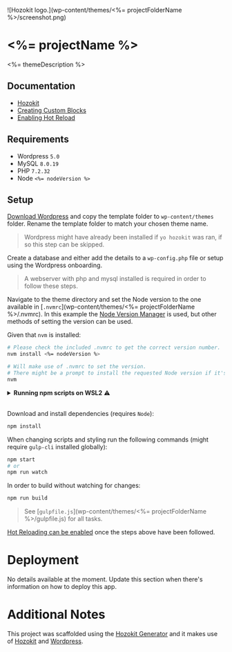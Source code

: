 ![Hozokit logo.](wp-content/themes/<%= projectFolderName %>/screenshot.png)

# <%= projectName %>

<%= themeDescription %>

## Documentation

- [Hozokit](/HOZOKIT-README.md)
- [Creating Custom Blocks](/docs/blocks.md)
- [Enabling Hot Reload](/docs/hot_reload.md)

## Requirements

- Wordpress `5.0`
- MySQL `8.0.19`
- PHP `7.2.32`
- Node `<%= nodeVersion %>`

## Setup

[Download Wordpress](https://wordpress.org/download/) and copy the template folder to `wp-content/themes` folder.
Rename the template folder to match your chosen theme name.
> Wordpress might have already been installed if `yo hozokit` was ran, if so this step can be skipped.

Create a database and either add the details to a `wp-config.php` file or setup using the Wordpress onboarding.

> A webserver with php and mysql installed is required in order to follow these steps.

Navigate to the theme directory and set the Node version to the one available in [`.nvmrc`](wp-content/themes/<%= projectFolderName %>/.nvmrc). In this example the [Node Version Manager](https://github.com/nvm-sh/nvm) is used, but other methods of setting the version can be used.

Given that `nvm` is installed:

```bash
# Please check the included .nvmrc to get the correct version number.
nvm install <%= nodeVersion %>

# Will make use of .nvmrc to set the version.
# There might be a prompt to install the requested Node version if it's not present already.
nvm
```

<details>
<summary><b>Running npm scripts on WSL2</b> ⚠️</summary>
<br>

> This is required for Windows users who have a WSL2 setup.

There is an issue (described [here](https://github.com/microsoft/WSL/issues/4224) and [here](https://github.com/microsoft/WSL/issues/4739)) where Windows Subsystem Linux 2 won't listen to any changes made via a text editor running on Windows.

If you're a WSL2 user, these are the steps we took to solve the issue temporarily until a patch is released:

1. [Install Node for Windows](https://nodejs.org/en/download/)
1. [Install nvm for Windows](https://github.com/coreybutler/nvm-windows)
1. Open a Powershell window as an Administrator
1. On the Powershell, navigate to the theme directory. e.g wp-content/themes/<%= projectFolderName %>
1. Run `nvm use <%= nodeVersion %>` (in this case .nvmrc seems to be ignored so it needs to be specific)
1. npm install (if not already done)
1. npm start (to watch changes)

Any other tasks can still run on WSL2, however any Node tasks should be run from the Powershell to avoid issues.
</details>

<br>

Download and install dependencies (requires `Node`):

```bash
npm install
```

When changing scripts and styling run the following commands (might require `gulp-cli` installed globally):

```bash
npm start
# or
npm run watch
```
In order to build without watching for changes:

```bash
npm run build
```

> See [`gulpfile.js`](wp-content/themes/<%= projectFolderName %>/gulpfile.js) for all tasks.

[Hot Reloading can be enabled](/docs/hot_reload.md) once the steps above have been followed.

# Deployment

No details available at the moment. Update this section when there's information on how to deploy this app.

# Additional Notes

This project was scaffolded using the [Hozokit Generator](https://github.com/csalmeida/generator-hozokit) and it makes use of [Hozokit](https://github.com/csalmeida/hozokit) and [Wordpress](https://wordpress.org).